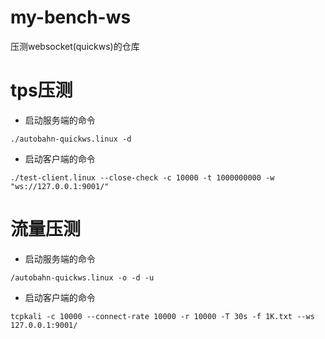 # my-bench-ws
压测websocket(quickws)的仓库

# tps压测
* 启动服务端的命令
```
./autobahn-quickws.linux -d
```
* 启动客户端的命令
```
./test-client.linux --close-check -c 10000 -t 1000000000 -w "ws://127.0.0.1:9001/"
```

# 流量压测
* 启动服务端的命令
```
/autobahn-quickws.linux -o -d -u
```
* 启动客户端的命令
```
tcpkali -c 10000 --connect-rate 10000 -r 10000 -T 30s -f 1K.txt --ws 127.0.0.1:9001/
```
